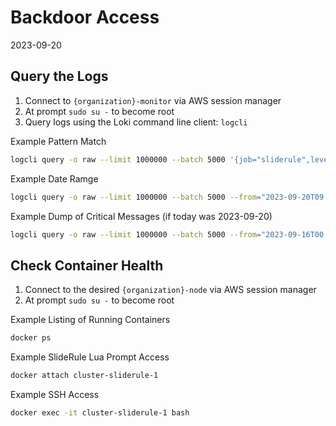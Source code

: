 # Backdoor Access

2023-09-20

## Query the Logs

1. Connect to `{organization}-monitor` via AWS session manager
2. At prompt `sudo su -` to become root
3. Query logs using the Loki command line client: `logcli`

Example Pattern Match
```bash
logcli query -o raw --limit 1000000 --batch 5000 '{job="sliderule",level=~"debug|info|warning|error|critical"} |= "My specific error message I am looking for"'
```

Example Date Ramge
```bash
logcli query -o raw --limit 1000000 --batch 5000 --from="2023-09-20T09:00:00Z" --to "2023-09-20T10:00:00Z" '{job="sliderule",level=~"debug|info|warning|error|critical"}'
```

Example Dump of Critical Messages (if today was 2023-09-20)
```bash
logcli query -o raw --limit 1000000 --batch 5000 --from="2023-09-16T00:00:00Z" '{job="sliderule",level=~"critical"}'
```

## Check Container Health

1. Connect to the desired `{organization}-node` via AWS session manager
2. At prompt `sudo su -` to become root

Example Listing of Running Containers
```bash
docker ps
```

Example SlideRule Lua Prompt Access
```bash
docker attach cluster-sliderule-1
```

Example SSH Access
```bash
docker exec -it cluster-sliderule-1 bash
```
